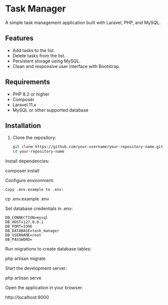 # Task Manager

A simple task management application built with Laravel, PHP, and MySQL.

## Features
- Add tasks to the list.
- Delete tasks from the list.
- Persistent storage using MySQL.
- Clean and responsive user interface with Bootstrap.

## Requirements
- PHP 8.2 or higher
- Composer
- Laravel 11.x
- MySQL or other supported database

## Installation
1. Clone the repository:
   ```bash
   git clone https://github.com/your-username/your-repository-name.git
   cd your-repository-name
Install dependencies:

composer install

Configure environment:

    Copy .env.example to .env:

cp .env.example .env

Set database credentials in .env:

    DB_CONNECTION=mysql
    DB_HOST=127.0.0.1
    DB_PORT=3306
    DB_DATABASE=task_manager
    DB_USERNAME=root
    DB_PASSWORD=

Run migrations to create database tables:

php artisan migrate

Start the development server:

php artisan serve

Open the application in your browser:

http://localhost:8000